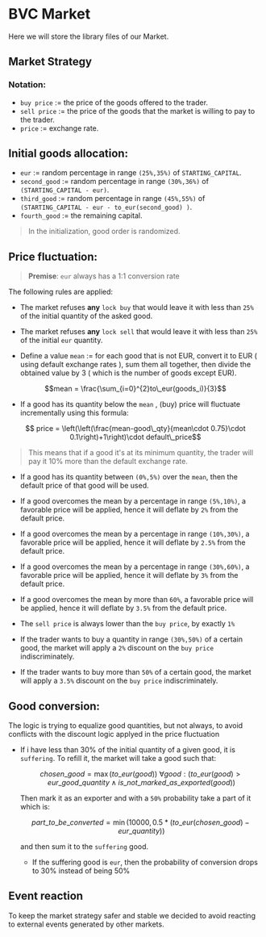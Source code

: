 # BVC Market

Here we will store the library files of our Market.

## Market Strategy

### Notation:

- `buy price` := the price of the goods offered to the trader.
- `sell price` := the price of the goods that the market is willing to pay to the trader.
- `price` := exchange rate.

## Initial goods allocation:

- `eur` := random percentage in range `(25%,35%)` of `STARTING_CAPITAL`.
- `second_good` := random percentage in range `(30%,36%)` of `(STARTING_CAPITAL - eur)`.
- `third_good` := random percentage in range `(45%,55%)` of `(STARTING_CAPITAL - eur - to_eur(second_good) )`.
- `fourth_good` := the remaining capital.

> In the initialization, good order is randomized.

## Price fluctuation:

> **Premise**: `eur` always has a 1:1 conversion rate



The following rules are applied:  

- The market refuses **any** `lock buy` that would leave it with less than `25%` of the initial quantity of the asked good.

- The market refuses **any** `lock sell` that would leave it with less than `25%` of the initial `eur` quantity.

- Define a value `mean` := for each good that is not EUR, convert it to EUR ( using default exchange rates ), sum them all together, then divide the obtained value by 3 ( which is the number of goods except EUR).

$$mean = \frac{\sum_{i=0}^{2}to\_eur(goods_i)}{3}$$

- If a good has its quantity below the `mean` , (buy) price will fluctuate incrementally using this formula:

$$ price = \left(\left(\frac{mean-good\_qty}{mean\cdot 0.75}\cdot 0.1\right)+1\right)\cdot default\_price$$

> This means that if a good it's at its minimum quantity, the trader will pay it 10% more than the default exchange rate.

- If a good has its quantity between `(0%,5%)` over the `mean`, then the default price of that good will be used.

- If a good overcomes the mean by a percentage in range `(5%,10%)`, a favorable price will be applied, hence it will deflate by `2%` from the default price.

- If a good overcomes the mean by a percentage in range `(10%,30%)`, a favorable price will be applied, hence it will deflate by `2.5%` from the default price.

- If a good overcomes the mean by a percentage in range `(30%,60%)`, a favorable price will be applied, hence it will deflate by `3%` from the default price.

- If a good overcomes the mean by more than `60%`, a favorable price will be applied, hence it will deflate by `3.5%` from the default price.

- The `sell price` is always lower than the `buy price`, by exactly `1%`

- If the trader wants to buy a quantity in range `(30%,50%)` of a certain good, the market will apply a `2%` discount on the `buy price` indiscriminately.
  
- If the trader wants to buy more than `50%` of a certain good, the market will apply a `3.5%` discount on the `buy price` indiscriminately.

## Good conversion:

The logic is trying to equalize good quantities, but not always, to avoid conflicts with the discount logic applyed in the price fluctuation

- If i have less than 30% of the initial quantity of a given good, it is `suffering`. To refill it, the market will take a good such that: 

    $$chosen\_good = \max(to\_eur(good)) \ \forall good : (to\_eur(good) > eur\_good\_quantity \wedge is\_not\_marked\_as\_exported(good))$$ 

    Then mark it as an exporter and with a `50%` probability take a part of it which is:

    $$part\_to\_be\_converted = \min(10000,0.5*(to\_eur(chosen\_good)-eur\_quantity))$$

    and then sum it to the `suffering` good.

  - If the suffering good is `eur`, then the probability of conversion drops to 30% instead of being 50%


## Event reaction

To keep the market strategy safer and stable we decided to avoid reacting to external events generated by other markets.